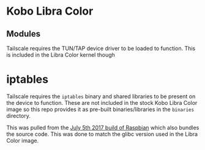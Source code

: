 # Kobo Libra Color

## Modules
Tailscale requires the TUN/TAP device driver to be loaded to function.
This is included in the Libra Color kernel though

# iptables
Tailscale requires the `iptables` binary and shared libraries to be present on the device to function.
These are not included in the stock Kobo Libra Color image so this repo provides it as 
pre-built binaries/libraries in the `binaries` directory.

This was pulled from the [July 5th 2017 build of Raspbian](http://downloads.raspberrypi.org/raspbian/images/raspbian-2017-07-05)
which also bundles the source code. This was done to match the glibc version used in the Libra Color image.
